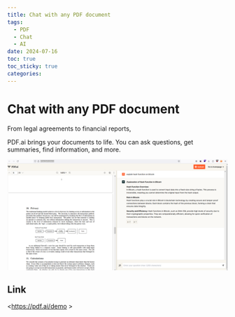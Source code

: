 ```yaml
---
title: Chat with any PDF document
tags:
  - PDF
  - Chat
  - AI
date: 2024-07-16
toc: true
toc_sticky: true
categories:
---
```


# Chat with any PDF document

From legal agreements to financial reports, 

PDF.ai brings your documents to life. You can ask questions, get summaries, find information, and more.

![](../_asset/2024-06-10-PDF.ai_image_1.png)

## Link

<https://pdf.ai/demo >
